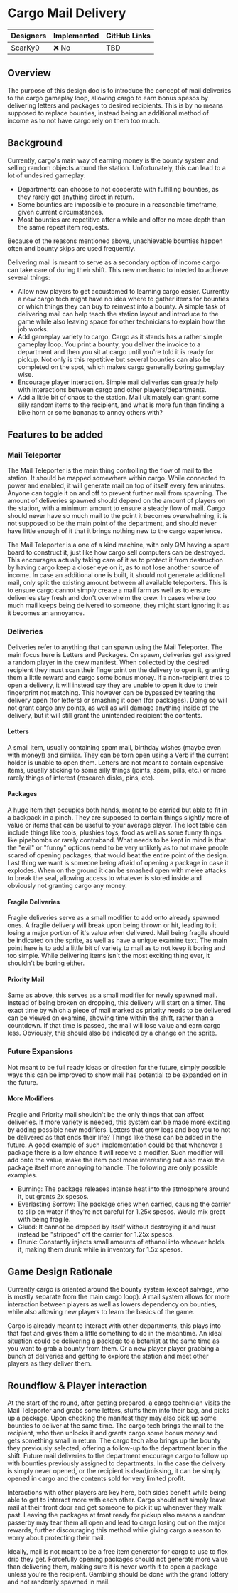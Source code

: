 # Cargo Mail Delivery

| Designers | Implemented | GitHub Links |
|---|---|---|
| ScarKy0 | :x: No | TBD |

## Overview

The purpose of this design doc is to introduce the concept of mail deliveries to the cargo gameplay loop, allowing cargo to earn bonus spesos by delivering letters and packages to desired recipients.
This is by no means supposed to replace bounties, instead being an additional method of income as to not have cargo rely on them too much.

## Background

Currently, cargo's main way of earning money is the bounty system and selling random objects around the station. Unfortunately, this can lead to a lot of undesired gameplay:
- Departments can choose to not cooperate with fulfilling bounties, as they rarely get anything direct in return.
- Some bounties are impossible to procure in a reasonable timeframe, given current circumstances.
- Most bounties are repetitive after a while and offer no more depth than the same repeat item requests.

Because of the reasons mentioned above, unachievable bounties happen often and bounty skips are used frequently.

Delivering mail is meant to serve as a secondary option of income cargo can take care of during their shift.
This new mechanic to inteded to achieve several things:
- Allow new players to get accustomed to learning cargo easier. Currently a new cargo tech might have no idea where to gather items for bounties or which things they can buy to reinvest into a bounty. A simple task of delivering mail can help teach the station layout and introduce to the game while also leaving space for other technicians to explain how the job works.
- Add gameplay variety to cargo. Cargo as it stands has a rather simple gameplay loop. You print a bounty, you deliver the invoice to a department and then you sit at cargo until you're told it is ready for pickup. Not only is this repetitive but several bounties can also be completed on the spot, which makes cargo generally boring gameplay wise.
- Encourage player interaction. Simple mail deliveries can greatly help with interactions between cargo and other players/departments.
- Add a little bit of chaos to the station. Mail ultimately can grant some silly random items to the recipient, and what is more fun than finding a bike horn or some bananas to annoy others with?

## Features to be added

### Mail Teleporter

The Mail Teleporter is the main thing controlling the flow of mail to the station. It should be mapped somewhere within cargo.
While connected to power and enabled, it will generate mail on top of itself every few minutes. Anyone can toggle it on and off to prevent further mail from spawning.
The amount of deliveries spawned should depend on the amount of players on the station, with a minimum amount to ensure a steady flow of mail. Cargo should never have so much mail to the point it becomes overwhelming, it is not supposed to be the main point of the department, and should never have little enough of it that it brings nothing new to the cargo experience.

The Mail Teleporter is a one of a kind machine, with only QM having a spare board to construct it, just like how cargo sell computers can be destroyed. This encourages actually taking care of it as to protect it from destruction by having cargo keep a closer eye on it, as to not lose another source of income. In case an additional one is built, it should not generate additional mail, only split the existing amount between all available teleporters. This is to ensure cargo cannot simply create a mail farm as well as to ensure deliveries stay fresh and don't overwhelm the crew. In cases where too much mail keeps being delivered to someone, they might start ignoring it as it becomes an annoyance.

### Deliveries

Deliveries refer to anything that can spawn using the Mail Teleporter. The main focus here is Letters and Packages.
On spawn, deliveries get assigned a random player in the crew manifest. When collected by the desired recipient they must scan their fingerprint on the delivery to open it, granting them a little reward and cargo some bonus money.
If a non-recipient tries to open a delivery, it will instead say they are unable to open it due to their fingerprint not matching. This however can be bypassed by tearing the delivery open (for letters) or smashing it open (for packages). Doing so will not grant cargo any points, as well as will damage anything inside of the delivery, but it will still grant the unintended recipient the contents.

#### Letters

A small item, usually containing spam mail, birthday wishes (maybe even with money!) and similiar.
They can be torn open using a Verb if the current holder is unable to open them.
Letters are not meant to contain expensive items, usually sticking to some silly things (joints, spam, pills, etc.) or more rarely things of interest (research disks, pins, etc).

#### Packages

A huge item that occupies both hands, meant to be carried but able to fit in a backpack in a pinch. They are supposed to contain things slightly more of value or items that can be useful to your average player. The loot table can include things like tools, plushies toys, food as well as some funny things like pipebombs or rarely contraband. What needs to be kept in mind is that the "evil" or "funny" options need to be very unlikely as to not make people scared of opening packages, that would beat the entire point of the design. Last thing we want is someone being afraid of opening a package in case it explodes.
When on the ground it can be smashed open with melee attacks to break the seal, allowing access to whatever is stored inside and obviously not granting cargo any money.

#### Fragile Deliveries

Fragile deliveries serve as a small modifier to add onto already spawned ones. A fragile delivery will break upon being thrown or hit, leading to it losing a major portion of it's value when delivered. Mail being fragile should be indicated on the sprite, as well as have a unique examine text.
The main point here is to add a little bit of variety to mail as to not keep it boring and too simple. While delivering items isn't the most exciting thing ever, it shouldn't be boring either.

#### Priority Mail

Same as above, this serves as a small modifier for newly spawned mail. Instead of being broken on dropping, this delivery will start on a timer.
The exact time by which a piece of mail marked as priority needs to be delivered can be viewed on examine, showing time within the shift, rather than a countdown. If that time is passed, the mail will lose value and earn cargo less.
Obviously, this should also be indicated by a change on the sprite.

### Future Expansions

Not meant to be full ready ideas or direction for the future, simply possible ways this can be improved to show mail has potential to be expanded on in the future.

#### More Modifiers

Fragile and Priority mail shouldn't be the only things that can affect deliveries. If more variety is needed, this system can be made more exciting by adding possible new modifiers. Letters that grow legs and beg you to not be delivered as that ends their life? Things like these can be added in the future.
A good example of such implementation could be that whenever a package there is a low chance it will receive a modifier. Such modifier will add onto the value, make the item pool more interesting but also make the package itself more annoying to handle. The following are only possible examples.
- Burning: The package releases intense heat into the atmosphere around it, but grants 2x spesos.
- Everlasting Sorrow: The package cries when carried, causing the carrier to slip on water if they're not careful for 1.25x spesos. Would mix great with being fragile.
- Glued: It cannot be dropped by itself without destroying it and must instead be "stripped" off the carrier for 1.25x spesos.
- Drunk: Constantly injects small amounts of ethanol into whoever holds it, making them drunk while in inventory for 1.5x spesos.

## Game Design Rationale

Currently cargo is oriented around the bounty system (except salvage, who is mostly separate from the main cargo loop). A mail system allows for more interaction between players as well as lowers dependency on bounties, while also allowing new players to learn the basics of the game.

Cargo is already meant to interact with other departments, this plays into that fact and gives them a little something to do in the meantime. An ideal situation could be delivering a package to a botanist at the same time as you want to grab a bounty from them. Or a new player player grabbing a bunch of deliveries and getting to explore the station and meet other players as they deliver them.

## Roundflow & Player interaction

At the start of the round, after getting prepared, a cargo technician visits the Mail Teleporter and grabs some letters, stuffs them into their bag, and picks up a package. Upon checking the manifest they may also pick up some bounties to deliver at the same time. The cargo tech brings the mail to the recipient, who then unlocks it and grants cargo some bonus money and gets something small in return. The cargo tech also brings up the bounty they previously selected, offering a follow-up to the department later in the shift. Future mail deliveries to the department encourage cargo to follow up with bounties previously assigned to departments.
In the case the delivery is simply never opened, or the recipient is dead/missing, it can be simply opened in cargo and the contents sold for very limited profit.

Interactions with other players are key here, both sides benefit while being able to get to interact more with each other. Cargo should not simply leave mail at their front door and get someone to pick it up whenever they walk past. Leaving the packages at front ready for pickup also means a random passerby may tear them all open and lead to cargo losing out on the major rewards, further discouraging this method while giving cargo a reason to worry about protecting their mail.

Ideally, mail is not meant to be a free item generator for cargo to use to flex drip they get. Forcefully opening packages should not generate more value than delivering them, making sure it is never worth it to open a package unless you're the recipient. Gambling should be done with the grand lottery and not randomly spawned in mail. 